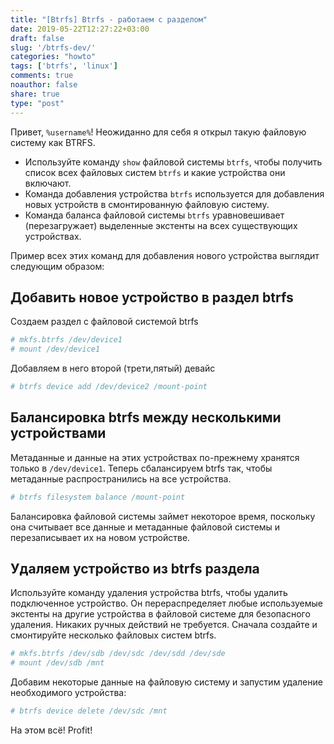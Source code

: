 ```yaml
---
title: "[Btrfs] Btrfs - работаем с разделом"
date: 2019-05-22T12:27:22+03:00
draft: false
slug: '/btrfs-dev/'
categories: "howto"
tags: ['btrfs', 'linux']
comments: true
noauthor: false
share: true
type: "post"
---
```

Привет, `%username%`! Неожиданно для себя я открыл такую файловую систему как BTRFS.

- Используйте команду `show` файловой системы `btrfs`, чтобы получить список всех файловых систем `btrfs` и какие устройства они включают.
- Команда добавления устройства `btrfs` используется для добавления новых устройств в смонтированную файловую систему.
- Команда баланса файловой системы `btrfs` уравновешивает (перезагружает) выделенные экстенты на всех существующих устройствах.

Пример всех этих команд для добавления нового устройства выглядит следующим образом:

## Добавить новое устройство в раздел btrfs

Создаем раздел с файловой системой btrfs
```bash
# mkfs.btrfs /dev/device1
# mount /dev/device1
```
Добавляем в него второй (трети,пятый) девайс
```bash
# btrfs device add /dev/device2 /mount-point
```
## Балансировка btrfs между несколькими устройствами

Метаданные и данные на этих устройствах по-прежнему хранятся только в `/dev/device1`. Теперь сбалансируем btrfs так, чтобы метаданные распространились на все устройства.
```bash
# btrfs filesystem balance /mount-point
```
Балансировка файловой системы займет некоторое время, поскольку она считывает все данные и метаданные файловой системы и перезаписывает их на новом устройстве.

## Удаляем устройство из btrfs раздела
Используйте команду удаления устройства btrfs, чтобы удалить подключенное устройство. Он перераспределяет любые используемые экстенты на другие устройства в файловой системе для безопасного удаления. Никаких ручных действий не требуется. Сначала создайте и смонтируйте несколько файловых систем btrfs.
```bash
# mkfs.btrfs /dev/sdb /dev/sdc /dev/sdd /dev/sde
# mount /dev/sdb /mnt
```

Добавим некоторые данные на файловую систему и запустим удаление необходимого устройства:
```bash
# btrfs device delete /dev/sdc /mnt
```

На этом всё! Profit!
